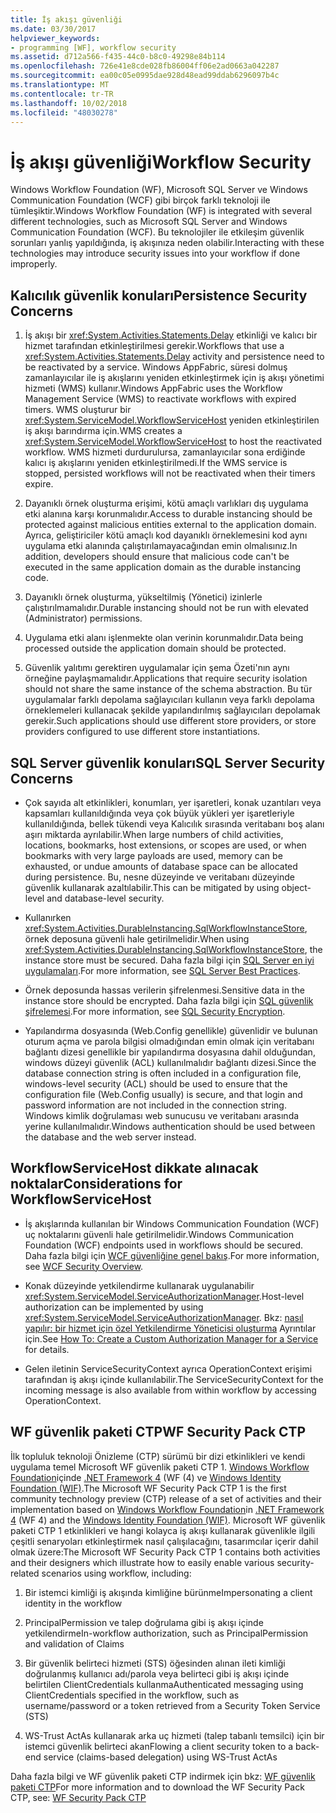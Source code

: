 ```yaml
---
title: İş akışı güvenliği
ms.date: 03/30/2017
helpviewer_keywords:
- programming [WF], workflow security
ms.assetid: d712a566-f435-44c0-b8c0-49298e84b114
ms.openlocfilehash: 726e41e8cde028fb86004ff06e2ad0663a042287
ms.sourcegitcommit: ea00c05e0995dae928d48ead99ddab6296097b4c
ms.translationtype: MT
ms.contentlocale: tr-TR
ms.lasthandoff: 10/02/2018
ms.locfileid: "48030278"
---
```

# <a name="workflow-security"></a><span data-ttu-id="8af51-102">İş akışı güvenliği</span><span class="sxs-lookup"><span data-stu-id="8af51-102">Workflow Security</span></span>
<span data-ttu-id="8af51-103">Windows Workflow Foundation (WF), Microsoft SQL Server ve Windows Communication Foundation (WCF) gibi birçok farklı teknoloji ile tümleşiktir.</span><span class="sxs-lookup"><span data-stu-id="8af51-103">Windows Workflow Foundation (WF) is integrated with several different technologies, such as Microsoft SQL Server and Windows Communication Foundation (WCF).</span></span> <span data-ttu-id="8af51-104">Bu teknolojiler ile etkileşim güvenlik sorunları yanlış yapıldığında, iş akışınıza neden olabilir.</span><span class="sxs-lookup"><span data-stu-id="8af51-104">Interacting with these technologies may introduce security issues into your workflow if done improperly.</span></span>

## <a name="persistence-security-concerns"></a><span data-ttu-id="8af51-105">Kalıcılık güvenlik konuları</span><span class="sxs-lookup"><span data-stu-id="8af51-105">Persistence Security Concerns</span></span>

1.  <span data-ttu-id="8af51-106">İş akışı bir <xref:System.Activities.Statements.Delay> etkinliği ve kalıcı bir hizmet tarafından etkinleştirilmesi gerekir.</span><span class="sxs-lookup"><span data-stu-id="8af51-106">Workflows that use a <xref:System.Activities.Statements.Delay> activity and persistence need to be reactivated by a service.</span></span> <span data-ttu-id="8af51-107">Windows AppFabric, süresi dolmuş zamanlayıcılar ile iş akışlarını yeniden etkinleştirmek için iş akışı yönetimi hizmeti (WMS) kullanır.</span><span class="sxs-lookup"><span data-stu-id="8af51-107">Windows AppFabric uses the Workflow Management Service (WMS) to reactivate workflows with expired timers.</span></span> <span data-ttu-id="8af51-108">WMS oluşturur bir <xref:System.ServiceModel.WorkflowServiceHost> yeniden etkinleştirilen iş akışı barındırma için.</span><span class="sxs-lookup"><span data-stu-id="8af51-108">WMS creates a <xref:System.ServiceModel.WorkflowServiceHost> to host the reactivated workflow.</span></span> <span data-ttu-id="8af51-109">WMS hizmeti durdurulursa, zamanlayıcılar sona erdiğinde kalıcı iş akışlarını yeniden etkinleştirilmedi.</span><span class="sxs-lookup"><span data-stu-id="8af51-109">If the WMS service is stopped, persisted workflows will not be reactivated when their timers expire.</span></span>

2.  <span data-ttu-id="8af51-110">Dayanıklı örnek oluşturma erişimi, kötü amaçlı varlıkları dış uygulama etki alanına karşı korunmalıdır.</span><span class="sxs-lookup"><span data-stu-id="8af51-110">Access to durable instancing should be protected against malicious entities external to the application domain.</span></span> <span data-ttu-id="8af51-111">Ayrıca, geliştiriciler kötü amaçlı kod dayanıklı örneklemesini kod aynı uygulama etki alanında çalıştırılamayacağından emin olmalısınız.</span><span class="sxs-lookup"><span data-stu-id="8af51-111">In addition, developers should ensure that malicious code can't be executed in the same application domain as the durable instancing code.</span></span>

3.  <span data-ttu-id="8af51-112">Dayanıklı örnek oluşturma, yükseltilmiş (Yönetici) izinlerle çalıştırılmamalıdır.</span><span class="sxs-lookup"><span data-stu-id="8af51-112">Durable instancing should not be run with elevated (Administrator) permissions.</span></span>

4.  <span data-ttu-id="8af51-113">Uygulama etki alanı işlenmekte olan verinin korunmalıdır.</span><span class="sxs-lookup"><span data-stu-id="8af51-113">Data being processed outside the application domain should be protected.</span></span>

5.  <span data-ttu-id="8af51-114">Güvenlik yalıtımı gerektiren uygulamalar için şema Özeti'nın aynı örneğine paylaşmamalıdır.</span><span class="sxs-lookup"><span data-stu-id="8af51-114">Applications that require security isolation should not share the same instance of the schema abstraction.</span></span> <span data-ttu-id="8af51-115">Bu tür uygulamalar farklı depolama sağlayıcıları kullanın veya farklı depolama örneklemeleri kullanacak şekilde yapılandırılmış sağlayıcıları depolamak gerekir.</span><span class="sxs-lookup"><span data-stu-id="8af51-115">Such applications should use different store providers, or store providers configured to use different store instantiations.</span></span>

## <a name="sql-server-security-concerns"></a><span data-ttu-id="8af51-116">SQL Server güvenlik konuları</span><span class="sxs-lookup"><span data-stu-id="8af51-116">SQL Server Security Concerns</span></span>

-   <span data-ttu-id="8af51-117">Çok sayıda alt etkinlikleri, konumları, yer işaretleri, konak uzantıları veya kapsamları kullanıldığında veya çok büyük yükleri yer işaretleriyle kullanıldığında, bellek tükendi veya Kalıcılık sırasında veritabanı boş alanı aşırı miktarda ayrılabilir.</span><span class="sxs-lookup"><span data-stu-id="8af51-117">When large numbers of child activities, locations, bookmarks, host extensions, or scopes are used, or when bookmarks with very large payloads are used, memory can be exhausted, or undue amounts of database space can be allocated during persistence.</span></span> <span data-ttu-id="8af51-118">Bu, nesne düzeyinde ve veritabanı düzeyinde güvenlik kullanarak azaltılabilir.</span><span class="sxs-lookup"><span data-stu-id="8af51-118">This can be mitigated by using object-level and database-level security.</span></span>

-   <span data-ttu-id="8af51-119">Kullanırken <xref:System.Activities.DurableInstancing.SqlWorkflowInstanceStore>, örnek deposuna güvenli hale getirilmelidir.</span><span class="sxs-lookup"><span data-stu-id="8af51-119">When using <xref:System.Activities.DurableInstancing.SqlWorkflowInstanceStore>, the instance store must be secured.</span></span> <span data-ttu-id="8af51-120">Daha fazla bilgi için [SQL Server en iyi uygulamaları](https://go.microsoft.com/fwlink/?LinkId=164972).</span><span class="sxs-lookup"><span data-stu-id="8af51-120">For more information, see [SQL Server Best Practices](https://go.microsoft.com/fwlink/?LinkId=164972).</span></span>

-   <span data-ttu-id="8af51-121">Örnek deposunda hassas verilerin şifrelenmesi.</span><span class="sxs-lookup"><span data-stu-id="8af51-121">Sensitive data in the instance store should be encrypted.</span></span> <span data-ttu-id="8af51-122">Daha fazla bilgi için [SQL güvenlik şifrelemesi](https://go.microsoft.com/fwlink/?LinkId=164976).</span><span class="sxs-lookup"><span data-stu-id="8af51-122">For more information, see [SQL Security Encryption](https://go.microsoft.com/fwlink/?LinkId=164976).</span></span>

-   <span data-ttu-id="8af51-123">Yapılandırma dosyasında (Web.Config genellikle) güvenlidir ve bulunan oturum açma ve parola bilgisi olmadığından emin olmak için veritabanı bağlantı dizesi genellikle bir yapılandırma dosyasına dahil olduğundan, windows düzeyi güvenlik (ACL) kullanılmalıdır bağlantı dizesi.</span><span class="sxs-lookup"><span data-stu-id="8af51-123">Since the database connection string is often included in a configuration file, windows-level security (ACL) should be used to ensure that the configuration file (Web.Config usually) is secure, and that login and password information are not included in the connection string.</span></span> <span data-ttu-id="8af51-124">Windows kimlik doğrulaması web sunucusu ve veritabanı arasında yerine kullanılmalıdır.</span><span class="sxs-lookup"><span data-stu-id="8af51-124">Windows authentication should be used between the database and the web server instead.</span></span>

## <a name="considerations-for-workflowservicehost"></a><span data-ttu-id="8af51-125">WorkflowServiceHost dikkate alınacak noktalar</span><span class="sxs-lookup"><span data-stu-id="8af51-125">Considerations for WorkflowServiceHost</span></span>

-   <span data-ttu-id="8af51-126">İş akışlarında kullanılan bir Windows Communication Foundation (WCF) uç noktalarını güvenli hale getirilmelidir.</span><span class="sxs-lookup"><span data-stu-id="8af51-126">Windows Communication Foundation (WCF) endpoints used in workflows should be secured.</span></span> <span data-ttu-id="8af51-127">Daha fazla bilgi için [WCF güvenliğine genel bakış](https://go.microsoft.com/fwlink/?LinkID=164975).</span><span class="sxs-lookup"><span data-stu-id="8af51-127">For more information, see [WCF Security Overview](https://go.microsoft.com/fwlink/?LinkID=164975).</span></span>

-   <span data-ttu-id="8af51-128">Konak düzeyinde yetkilendirme kullanarak uygulanabilir <xref:System.ServiceModel.ServiceAuthorizationManager>.</span><span class="sxs-lookup"><span data-stu-id="8af51-128">Host-level authorization can be implemented by using <xref:System.ServiceModel.ServiceAuthorizationManager>.</span></span> <span data-ttu-id="8af51-129">Bkz: [nasıl yapılır: bir hizmet için özel Yetkilendirme Yöneticisi oluşturma](https://go.microsoft.com/fwlink/?LinkId=192228) Ayrıntılar için.</span><span class="sxs-lookup"><span data-stu-id="8af51-129">See [How To: Create a Custom Authorization Manager for a Service](https://go.microsoft.com/fwlink/?LinkId=192228) for details.</span></span>

-   <span data-ttu-id="8af51-130">Gelen iletinin ServiceSecurityContext ayrıca OperationContext erişimi tarafından iş akışı içinde kullanılabilir.</span><span class="sxs-lookup"><span data-stu-id="8af51-130">The ServiceSecurityContext for the incoming message is also available from within workflow by accessing OperationContext.</span></span>

## <a name="wf-security-pack-ctp"></a><span data-ttu-id="8af51-131">WF güvenlik paketi CTP</span><span class="sxs-lookup"><span data-stu-id="8af51-131">WF Security Pack CTP</span></span>
 <span data-ttu-id="8af51-132">İlk topluluk teknoloji Önizleme (CTP) sürümü bir dizi etkinlikleri ve kendi uygulama temel Microsoft WF güvenlik paketi CTP 1. [Windows Workflow Foundation](https://msdn.microsoft.com/netframework/aa663328.aspx)içinde [.NET Framework 4](https://msdn.microsoft.com/netframework/default.aspx) (WF (4) ve [Windows Identity Foundation (WIF)](https://msdn.microsoft.com/security/aa570351.aspx).</span><span class="sxs-lookup"><span data-stu-id="8af51-132">The Microsoft WF Security Pack CTP 1 is the first community technology preview (CTP) release of a set of activities and their implementation based on [Windows Workflow Foundation](https://msdn.microsoft.com/netframework/aa663328.aspx)in [.NET Framework 4](https://msdn.microsoft.com/netframework/default.aspx) (WF 4) and the [Windows Identity Foundation (WIF)](https://msdn.microsoft.com/security/aa570351.aspx).</span></span>  <span data-ttu-id="8af51-133">Microsoft WF güvenlik paketi CTP 1 etkinlikleri ve hangi kolayca iş akışı kullanarak güvenlikle ilgili çeşitli senaryoları etkinleştirmek nasıl çalışılacağını, tasarımcılar içerir dahil olmak üzere:</span><span class="sxs-lookup"><span data-stu-id="8af51-133">The Microsoft WF Security Pack CTP 1 contains both activities and their designers which illustrate how to easily enable various security-related scenarios using workflow, including:</span></span>

1.  <span data-ttu-id="8af51-134">Bir istemci kimliği iş akışında kimliğine bürünme</span><span class="sxs-lookup"><span data-stu-id="8af51-134">Impersonating a client identity in the workflow</span></span>

2.  <span data-ttu-id="8af51-135">PrincipalPermission ve talep doğrulama gibi iş akışı içinde yetkilendirme</span><span class="sxs-lookup"><span data-stu-id="8af51-135">In-workflow authorization, such as PrincipalPermission and validation of Claims</span></span>

3.  <span data-ttu-id="8af51-136">Bir güvenlik belirteci hizmeti (STS) öğesinden alınan ileti kimliği doğrulanmış kullanıcı adı/parola veya belirteci gibi iş akışı içinde belirtilen ClientCredentials kullanma</span><span class="sxs-lookup"><span data-stu-id="8af51-136">Authenticated messaging using ClientCredentials specified in the workflow, such as username/password or a token retrieved from a Security Token Service (STS)</span></span>

4.  <span data-ttu-id="8af51-137">WS-Trust ActAs kullanarak arka uç hizmeti (talep tabanlı temsilci) için bir istemci güvenlik belirteci akan</span><span class="sxs-lookup"><span data-stu-id="8af51-137">Flowing a client security token to a back-end service (claims-based delegation) using WS-Trust ActAs</span></span>

<span data-ttu-id="8af51-138">Daha fazla bilgi ve WF güvenlik paketi CTP indirmek için bkz: [WF güvenlik paketi CTP](http://wf.codeplex.com/releases/view/48114)</span><span class="sxs-lookup"><span data-stu-id="8af51-138">For more information and to download the WF Security Pack CTP, see: [WF Security Pack CTP](http://wf.codeplex.com/releases/view/48114)</span></span>